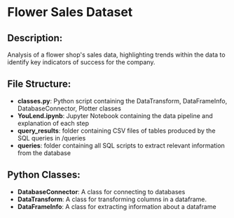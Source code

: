 # Flower Sales Dataset 

## Description:
Analysis of a flower shop's sales data, highlighting trends within the data to identify key indicators of success for the company.

## File Structure:
- **classes.py**: Python script containing the DataTransform, DataFrameInfo, DatabaseConnector, Plotter classes
- **YouLend.ipynb**: Jupyter Notebook containing the data pipeline and explanation of each step
- **query_results**: folder containing CSV files of tables produced by the SQL queries in /queries
- **queries**: folder containing all SQL scripts to extract relevant information from the database

## Python Classes:
- **DatabaseConnector**: A class for connecting to databases
- **DataTransform**: A class for transforming columns in a dataframe.
- **DataFrameInfo**: A class for extracting information about a dataframe 

